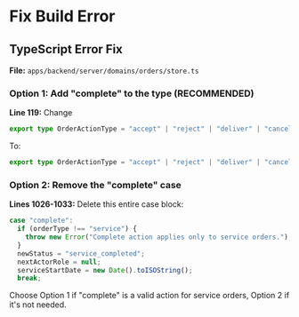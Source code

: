 # Fix Build Error

## TypeScript Error Fix

**File:** `apps/backend/server/domains/orders/store.ts`

### Option 1: Add "complete" to the type (RECOMMENDED)
**Line 119:** Change
```typescript
export type OrderActionType = "accept" | "reject" | "deliver" | "cancel" | "create-service";
```
To:
```typescript
export type OrderActionType = "accept" | "reject" | "deliver" | "cancel" | "create-service" | "complete";
```

### Option 2: Remove the "complete" case
**Lines 1026-1033:** Delete this entire case block:
```typescript
case "complete":
  if (orderType !== "service") {
    throw new Error("Complete action applies only to service orders.");
  }
  newStatus = "service_completed";
  nextActorRole = null;
  serviceStartDate = new Date().toISOString();
  break;
```

Choose Option 1 if "complete" is a valid action for service orders, Option 2 if it's not needed.
